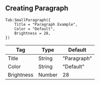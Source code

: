 ## Creating Paragraph
```luau
Tab:SmallParagraph({
    Title = "Paragraph Example",
    Color = "Default",
    Brightness = 28,
})
```

| Tag         | Type        | Default    |
| ----------- | ----------- |------------|
| Title       | String      | "Paragraph"|
| Color       | String      | "Default"  |
| Brightness  | Number      | 28         |
